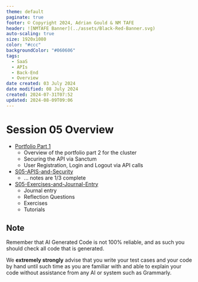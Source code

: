 ```yaml
---
theme: default
paginate: true
footer: © Copyright 2024, Adrian Gould & NM TAFE
header: ![NMTAFE Banner](../assets/Black-Red-Banner.svg)
auto-scaling: true
size: 1920x1080
color: "#ccc"
backgroundColor: "#060606"
tags:
  - SaaS
  - APIs
  - Back-End
  - Overview
date created: 03 July 2024
date modified: 08 July 2024
created: 2024-07-31T07:52
updated: 2024-08-09T09:06
---
```


# Session 05 Overview

- [Portfolio Part 1](S04-Portfolio-Work.md)
	- Overview of the portfolio part 2 for the cluster
	- Securing the API via Sanctum
	- User Registration, Login and Logout via API calls
- [S05-APIS-and-Security](S05-APIS-and-Security.md)
	- ... notes are 1/3 complete
- [S05-Exercises-and-Journal-Entry](S05-Exercises-and-Journal-Entry.md)
	- Journal entry
	- Reflection Questions
	- Exercises
	- Tutorials




## Note

Remember that AI Generated Code is not 100% reliable, and as such you should check all code that is generated.

We **extremely strongly** advise that you write your test cases and your code by hand until such time as you are familiar with and able to explain your code without assistance from any AI or system such as Grammarly.




